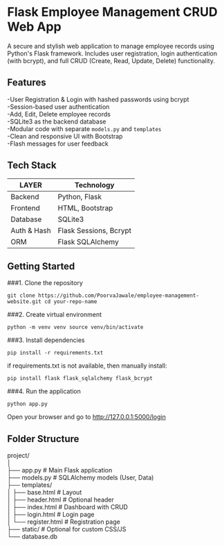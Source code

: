 # Flask Employee Management CRUD Web App

A secure and stylish web application to manage employee records using Python's Flask framework. Includes user registration, login authentication (with bcrypt), and full CRUD (Create, Read, Update, Delete) functionality.

## Features
-User Registration & Login with hashed passwords using bcrypt <br>
-Session-based user authentication <br>
-Add, Edit, Delete employee records <br>
-SQLite3 as the backend database <br>
-Modular code with separate `models.py` and `templates` <br>
-Clean and responsive UI with Bootstrap <br>
-Flash messages for user feedback <br>

## Tech Stack

|  LAYER         |  Technology              |
| ---------------|--------------------------|
|  Backend       |  Python, Flask           |
|  Frontend      |  HTML, Bootstrap         |
|  Database      |  SQLite3                 |
|  Auth & Hash   |  Flask Sessions, Bcrypt  |
|  ORM           |  Flask SQLAlchemy        |

## Getting Started

###1. Clone the repository

``
git clone https://github.com/PoorvaJawale/employee-management-website.git
cd your-repo-name ``

###2. Create virtual environment 

``
python -m venv venv
source venv/bin/activate ``

###3. Install dependencies

``
pip install -r requirements.txt `` <br>

if requirements.txt is not available, then manually install: <br>

``
pip install flask flask_sqlalchemy flask_bcrypt ``

###4. Run the application

``
python app.py `` <br>

Open your browser and go to http://127.0.0.1:5000/login

## Folder Structure

project/ <br>
│ <br>
├── app.py               # Main Flask application <br>
├── models.py            # SQLAlchemy models (User, Data) <br>
├── templates/ <br>
│   ├── base.html        # Layout <br>
│   ├── header.html      # Optional header <br>
│   ├── index.html       # Dashboard with CRUD <br>
│   ├── login.html       # Login page <br>
│   └── register.html    # Registration page <br>
├── static/              # Optional for custom CSS/JS <br>
└── database.db <br>


